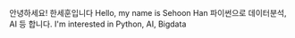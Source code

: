 안녕하세요! 한세훈입니다
Hello, my name is Sehoon Han
파이썬으로 데이터분석, AI 등 합니다.
I'm interested in Python, AI, Bigdata